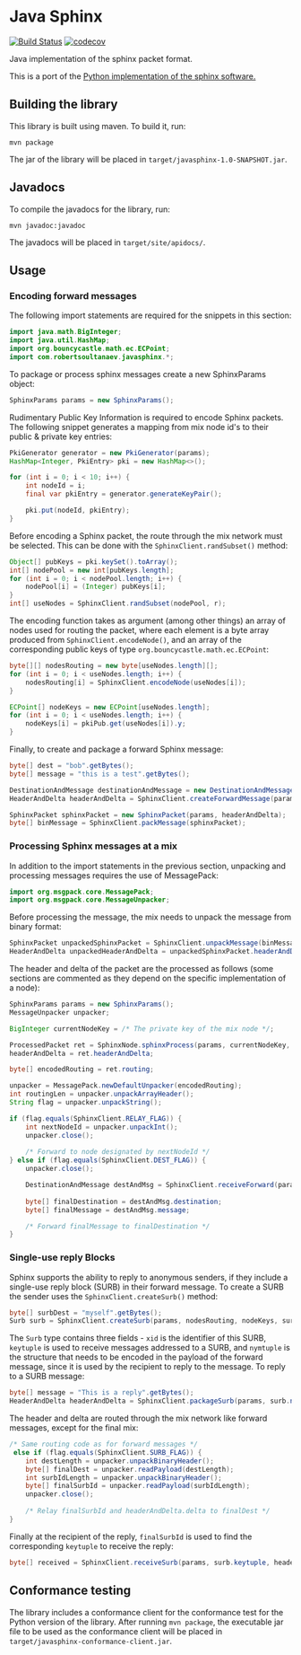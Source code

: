Java Sphinx
===========
[![Build Status](https://travis-ci.org/rsoultanaev/java-sphinx.svg?branch=master)](https://travis-ci.org/rsoultanaev/java-sphinx)
[![codecov](https://codecov.io/gh/rsoultanaev/java-sphinx/branch/master/graph/badge.svg)](https://codecov.io/gh/rsoultanaev/java-sphinx)

Java implementation of the sphinx packet format.

This is a port of the [Python implementation of the sphinx software.](https://github.com/UCL-InfoSec/sphinx)

## Building the library

This library is built using maven. To build it, run:

```
mvn package
```

The jar of the library will be placed in `target/javasphinx-1.0-SNAPSHOT.jar`.

## Javadocs

To compile the javadocs for the library, run:

```
mvn javadoc:javadoc
```

The javadocs will be placed in `target/site/apidocs/`.

## Usage

### Encoding forward messages

The following import statements are required for the snippets in this section:

```java
import java.math.BigInteger;
import java.util.HashMap;
import org.bouncycastle.math.ec.ECPoint;
import com.robertsoultanaev.javasphinx.*;
```

To package or process sphinx messages create a new SphinxParams object:

```java
SphinxParams params = new SphinxParams();
```

Rudimentary Public Key Information is required to encode Sphinx packets. The following snippet generates a mapping from mix node id's to their public & private key entries:

```java
PkiGenerator generator = new PkiGenerator(params);
HashMap<Integer, PkiEntry> pki = new HashMap<>();

for (int i = 0; i < 10; i++) {
    int nodeId = i;
    final var pkiEntry = generator.generateKeyPair();

    pki.put(nodeId, pkiEntry);
}
```

Before encoding a Sphinx packet, the route through the mix network must be selected. This can be done with the `SphinxClient.randSubset()` method:

```java
Object[] pubKeys = pki.keySet().toArray();
int[] nodePool = new int[pubKeys.length];
for (int i = 0; i < nodePool.length; i++) {
    nodePool[i] = (Integer) pubKeys[i];
}
int[] useNodes = SphinxClient.randSubset(nodePool, r);
```

The encoding function takes as argument (among other things) an array of nodes used for routing the packet, where each element is a byte array produced from `SphinxClient.encodeNode()`, and an array of the corresponding public keys of type `org.bouncycastle.math.ec.ECPoint`:

```java
byte[][] nodesRouting = new byte[useNodes.length][];
for (int i = 0; i < useNodes.length; i++) {
    nodesRouting[i] = SphinxClient.encodeNode(useNodes[i]);
}

ECPoint[] nodeKeys = new ECPoint[useNodes.length];
for (int i = 0; i < useNodes.length; i++) {
    nodeKeys[i] = pkiPub.get(useNodes[i]).y;
}
``` 

Finally, to create and package a forward Sphinx message:

```java
byte[] dest = "bob".getBytes();
byte[] message = "this is a test".getBytes();

DestinationAndMessage destinationAndMessage = new DestinationAndMessage(dest, message);
HeaderAndDelta headerAndDelta = SphinxClient.createForwardMessage(params, nodesRouting, nodeKeys, destinationAndMessage);

SphinxPacket sphinxPacket = new SphinxPacket(params, headerAndDelta);
byte[] binMessage = SphinxClient.packMessage(sphinxPacket);
```

### Processing Sphinx messages at a mix

In addition to the import statements in the previous section, unpacking and processing messages requires the use of MessagePack:

```java
import org.msgpack.core.MessagePack;
import org.msgpack.core.MessageUnpacker;
```

Before processing the message, the mix needs to unpack the message from binary format:

```java
SphinxPacket unpackedSphinxPacket = SphinxClient.unpackMessage(binMessage);
HeaderAndDelta unpackedHeaderAndDelta = unpackedSphinxPacket.headerAndDelta;
```

The header and delta of the packet are the processed as follows (some sections are commented as they depend on the specific implementation of a node):

```java
SphinxParams params = new SphinxParams();
MessageUnpacker unpacker;

BigInteger currentNodeKey = /* The private key of the mix node */;

ProcessedPacket ret = SphinxNode.sphinxProcess(params, currentNodeKey, unpackedHeaderAndDelta);
headerAndDelta = ret.headerAndDelta;

byte[] encodedRouting = ret.routing;

unpacker = MessagePack.newDefaultUnpacker(encodedRouting);
int routingLen = unpacker.unpackArrayHeader();
String flag = unpacker.unpackString();

if (flag.equals(SphinxClient.RELAY_FLAG)) {
    int nextNodeId = unpacker.unpackInt();
    unpacker.close();
    
    /* Forward to node designated by nextNodeId */
} else if (flag.equals(SphinxClient.DEST_FLAG)) {
    unpacker.close();

    DestinationAndMessage destAndMsg = SphinxClient.receiveForward(params, ret.macKey, ret.headerAndDelta.delta);
    
    byte[] finalDestination = destAndMsg.destination;
    byte[] finalMessage = destAndMsg.message;

    /* Forward finalMessage to finalDestination */
}
```

### Single-use reply Blocks

Sphinx supports the ability to reply to anonymous senders, if they include a single-use reply block (SURB) in their forward message. To create a SURB the sender uses the `SphinxClient.createSurb()` method:

```java
byte[] surbDest = "myself".getBytes();
Surb surb = SphinxClient.createSurb(params, nodesRouting, nodeKeys, surbDest);
```  

The `Surb` type contains three fields - `xid` is the identifier of this SURB, `keytuple` is used to receive messages addressed to a SURB, and `nymtuple` is the structure that needs to be encoded in the payload of the forward message, since it is used by the recipient to reply to the message. To reply to a SURB message:

```java
byte[] message = "This is a reply".getBytes();
HeaderAndDelta headerAndDelta = SphinxClient.packageSurb(params, surb.nymTuple, message);
```

The header and delta are routed through the mix network like forward messages, except for the final mix:

```java
/* Same routing code as for forward messages */
 else if (flag.equals(SphinxClient.SURB_FLAG)) {
    int destLength = unpacker.unpackBinaryHeader();
    byte[] finalDest = unpacker.readPayload(destLength);
    int surbIdLength = unpacker.unpackBinaryHeader();
    byte[] finalSurbId = unpacker.readPayload(surbIdLength);
    unpacker.close();
    
    /* Relay finalSurbId and headerAndDelta.delta to finalDest */
}
```

Finally at the recipient of the reply, `finalSurbId` is used to find the corresponding `keytuple` to receive the reply:

```java
byte[] received = SphinxClient.receiveSurb(params, surb.keytuple, headerAndDelta.delta);
```

## Conformance testing

The library includes a conformance client for the conformance test for the Python version of the library. After running `mvn package`, the executable jar file to be used as the conformance client will be placed in `target/javasphinx-conformance-client.jar`.